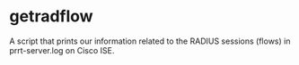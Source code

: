 # getradflow

A script that prints our information related to the RADIUS sessions (flows) in prrt-server.log on Cisco ISE.
